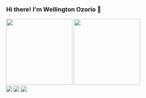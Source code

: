 ### Hi there! I'm Wellington Ozorio 👋

<div>
    <img height="180em"
        src="https://github-readme-stats.vercel.app/api?username=wozorio&show_icons=true&include_all_commits=true&count_private=true" />
    <img height="180em"
        src="https://github-readme-stats.vercel.app/api/top-langs/?username=wozorio&layout=compact&langs_count=16" />
</div>

<div>
    <a href="mailto:well.ozorio@gmail.com"> <img
            src="https://img.shields.io/badge/-Gmail-%23333?style=for-the-badge&logo=gmail&logoColor=white"
            target="_blank"></a>
    <a href="https://www.linkedin.com/in/wozorio/" target="_blank"><img
            src="https://img.shields.io/badge/-LinkedIn-%230077B5?style=for-the-badge&logo=linkedin&logoColor=white"
            target="_blank"></a>
    <a href="https://www.instagram.com/well.ozorio/" target="_blank"> <img
            src="https://img.shields.io/badge/-Instagram-%23E4405F?style=for-the-badge&logo=instagram&logoColor=white"
            target="_blank"></a>
</div>
